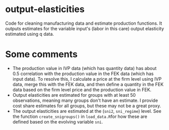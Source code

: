 # output-elasticities
Code for cleaning manufacturing data and estimate production functions. It outputs estimates for the variable input's (labor in this care) output elasticity estimated using q data.

# Some comments
* The production value in IVP data (which has quantity data) has about 0.5 correlation with the production value in the FEK data (which has input data). To resolve this, I calculate a price at the firm level using IVP data, merge this with the FEK data, and then define a quantity in the FEK data based on the firm level price and the production value in FEK.
* Output elasticities are estimated for groups with at least 50 observations, meaning many groups don't have an estimate. I provide cost share estimates for all groups, but these may not be a great proxy.
* The output elasticities are estimated at the (`sni2`, `sni_regime`) level. See the function `create_snigroups()` in `load_data.R`for how these are defined based on the evolving variable `sni`.
